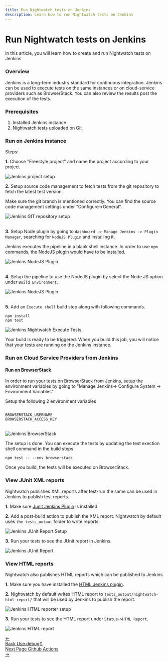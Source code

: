```yaml
---
title: Run Nightwatch tests on Jenkins
description: Learn how to run Nightwatch tests on Jenkins
---
```


<div class="page-header"><h1>Run Nightwatch tests on Jenkins</h1></div>

In this article, you will learn how to create and run Nightwatch tests on Jenkins

### Overview

Jenkins is a long-term industry standard for continuous integration. Jenkins can be used to execute tests on the same instances or on cloud-service providers such as BrowserStack. You can also review the results post the execution of  the tests. 

### Prerequisites
1. Installed Jenkins instance
2. Nightwatch tests uploaded on Git

### Run on Jenkins instance

Steps:

<p><strong>1.</strong> Choose "Freestyle project" and name the project according to your project</p>

![Jenkins project setup](https://user-images.githubusercontent.com/1677755/177561718-3d9742e8-dcdc-4430-9b48-ca2eeb054023.png)

<p><strong>2.</strong> Setup source code management to fetch tests from the git repository to fetch the latest test version.</p> 

<p>Make sure the git branch is mentioned correctly. You can find the source code management settings under "Configure->General".</p>

![Jenkins GIT repository setup](https://user-images.githubusercontent.com/1677755/177564242-f5d2161b-a7f8-4be9-9923-7e12cfce645b.png)

<br><strong>3.</strong> Setup Node plugin by going to `dashboard -> Manage Jenkins -> Plugin Manager`, searching for `NodeJS Plugin` and installing it.

Jenkins executes the pipeline in a blank shell instance. In order to use `npm` commands, the NodeJS plugin would have to be installed.

![Jenkins NodeJS Plugin](https://user-images.githubusercontent.com/1677755/177565528-0d97bcf8-307d-412f-9b5f-8b091f32680f.png)

<br><strong>4.</strong> Setup the pipeline to use the NodeJS plugin by select the Node JS option under `Build Environment`.

![Jenkins NodeJS Plugin](https://user-images.githubusercontent.com/1677755/177566306-ff7eb83b-021e-4325-8746-1f6da9fbb058.png)

<br><strong>5.</strong> Add an `Execute shell` build step along with following commands.

<pre><code class="language-bash">npm install
npm test</code></pre>

![Jenkins Nightwatch Execute Tests](https://user-images.githubusercontent.com/1677755/177566752-6fd5e4d0-96a8-47f7-bd93-3cc7c597d4ba.png)

Your build is ready to be triggered. When you build this job, you will notice that your tests are running on the Jenkins instance.

### Run on Cloud Service Providers from Jenkins

#### Run on BrowserStack

In order to run your tests on BrowserStack from Jenkins, setup the environment variables by going to "Manage Jenkins-> Configure System -> Environment Variables"

Setup the following 2 environment variables


<pre >
<code class="language-javascript">
BROWSERSTACK_USERNAME
BROWSERSTACK_ACCESS_KEY
</code>
</pre>


![Jenkins BrowserStack](https://user-images.githubusercontent.com/1677755/177569029-da96b37d-6377-404f-9562-315d0694997d.png)

The setup is done. You can execute the tests by updating the test exection shell command in the build steps

<pre><code class="language-bash">npm test -- --env browserstack</code></pre>

Once you build, the tests will be executed on BrowserStack.

### View JUnit XML reports
Nightwatch publishes XML reports after test-run the same can be used in Jenkins to publish test reports.

<strong>1.</strong> Make sure [Junit Jenkins Plugin](https://plugins.jenkins.io/junit/) is installed

<strong>2.</strong> Add a post-build action to publish the XML report. Nightwatch by default uses `the tests_output` folder to write reports.

![Jenkins JUnit Report Setup](https://user-images.githubusercontent.com/1677755/178725915-ec67050c-8274-4379-8a5c-771fe9239f89.png)

<p><strong>3.</strong> Run your tests to see the JUnit report in Jenkins.</p>

![Jenkins JUnit Report](https://user-images.githubusercontent.com/1677755/178726091-3f7a7c51-76bf-4944-88f0-5c00da8fa398.png)

### View HTML reports
Nightwatch also publishes HTML reports which can be published to Jenkins

<strong>1.</strong> Make sure you have installed the [HTML Jenkins plugin](https://plugins.jenkins.io/htmlpublisher/).

<strong>2.</strong> Nightwatch by default writes HTML report to `tests_output/nightwatch-html-report/` that will be used by Jenkins to publish the report.

![Jenkins HTML reporter setup](https://user-images.githubusercontent.com/1677755/178726263-5c0cffde-85e9-41f1-93e5-dabbda9fe04e.png)

<strong>3.</strong> Run your tests to see the HTML report under `Status->HTML Report`.

![Jenkins HTML report](https://user-images.githubusercontent.com/1677755/178733403-8205f8ad-81a0-47d7-99aa-676e6e211aa2.png)

<div class="doc-pagination pt-40">
  <div class="previous">
    <a href="/guide/debugging-tests/using-debug.html">
      <span>←</span>
        <div class="d-flex flex-column">
          <span class="smallT">Back</span>
          <span class="bigT">Use.debug()</span>
        </div>
    </a>
  </div>
  <div class="next">
    <a href="/guide/ci-integrations/run-nightwatch-on-github-actions.html">
        <div class="d-flex flex-column">
          <span class="smallT">Next Page</span>
          <span class="bigT">Github Actions</span>
        </div>
        <span>→</span>
    </a>
  </div>
</div>
